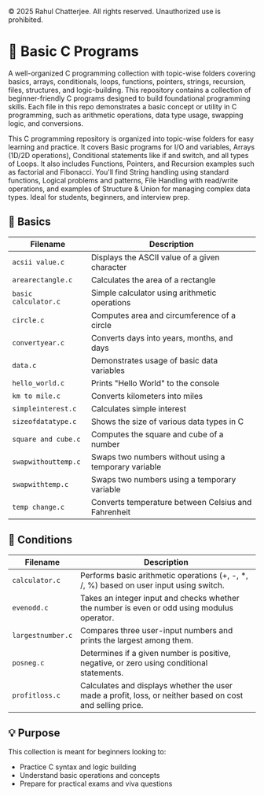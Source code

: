 © 2025 Rahul Chatterjee. All rights reserved. Unauthorized use is prohibited.

# 🧠 Basic C Programs

A well-organized C programming collection with topic-wise folders covering basics, arrays, conditionals, loops, functions, pointers, strings, recursion, files, structures, and logic-building. This repository contains a collection of beginner-friendly C programs designed to build foundational programming skills. Each file in this repo demonstrates a basic concept or utility in C programming, such as arithmetic operations, data type usage, swapping logic, and conversions.

This C programming repository is organized into topic-wise folders for easy learning and practice. It covers Basic programs for I/O and variables, Arrays (1D/2D operations), Conditional statements like if and switch, and all types of Loops. It also includes Functions, Pointers, and Recursion examples such as factorial and Fibonacci. You'll find String handling using standard functions, Logical problems and patterns, File Handling with read/write operations, and examples of Structure & Union for managing complex data types. Ideal for students, beginners, and interview prep.


## 📁 Basics

| Filename              | Description                                           |
|-----------------------|-------------------------------------------------------|
| `acsii value.c`       | Displays the ASCII value of a given character         |
| `arearectangle.c`     | Calculates the area of a rectangle                    |
| `basic calculator.c`  | Simple calculator using arithmetic operations         |
| `circle.c`            | Computes area and circumference of a circle           |
| `convertyear.c`       | Converts days into years, months, and days            |
| `data.c`              | Demonstrates usage of basic data variables            |
| `hello_world.c`       | Prints "Hello World" to the console                   |
| `km to mile.c`        | Converts kilometers into miles                        |
| `simpleinterest.c`    | Calculates simple interest                            |
| `sizeofdatatype.c`    | Shows the size of various data types in C             |
| `square and cube.c`   | Computes the square and cube of a number              |
| `swapwithouttemp.c`   | Swaps two numbers without using a temporary variable  |
| `swapwithtemp.c`      | Swaps two numbers using a temporary variable          |
| `temp change.c`       | Converts temperature between Celsius and Fahrenheit   |

## 📁 Conditions
| Filename           | Description                                                                                              |
|--------------------|----------------------------------------------------------------------------------------------------------|
| `calculator.c`     | Performs basic arithmetic operations (+, -, *, /, %) based on user input using switch.                   |
| `evenodd.c`        | Takes an integer input and checks whether the number is even or odd using modulus operator.              |
| `largestnumber.c`  | Compares three user-input numbers and prints the largest among them.                                     |
| `posneg.c`         | Determines if a given number is positive, negative, or zero using conditional statements.                |
| `profitloss.c`     | Calculates and displays whether the user made a profit, loss, or neither based on cost and selling price.|



## 💡 Purpose

This collection is meant for beginners looking to:
- Practice C syntax and logic building
- Understand basic operations and concepts
- Prepare for practical exams and viva questions
